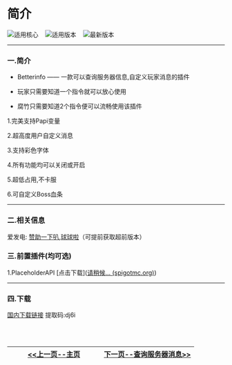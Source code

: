 # 简介

![适用核心](https://bu.dusays.com/2024/08/11/66b8957e04a74.png)&nbsp;&nbsp;&nbsp;&nbsp;![适用版本](https://bu.dusays.com/2024/08/11/66b89758639ca.png)&nbsp;&nbsp;&nbsp;&nbsp;![最新版本](https://bu.dusays.com/2024/08/11/66b8984389df5.png)

------

### 一.简介

- Betterinfo —— 一款可以查询服务器信息,自定义玩家消息的插件

- 玩家只需要知道一个指令就可以放心使用

- 腐竹只需要知道2个指令便可以流畅使用该插件

1.完美支持Papi变量

2.超高度用户自定义消息

3.支持彩色字体

4.所有功能均可以关闭或开启

5.超低占用,不卡服

6.可自定义Boss血条

------

### 二.相关信息

爱发电: [赞助一下叭,球球啦](https://afdian.com/a/ethanaxe)（可提前获取超前版本）

### 三.前置插件(均可选)

1.PlaceholderAPI [点击下载]([请稍候… (spigotmc.org)](https://www.spigotmc.org/resources/placeholderapi.6245/))

------

### 四.下载

[国内下载链接](https://ww0.lanzouq.com/iigy42763ead)  提取码:dj6i

<br />

<br />

| [<<上一页--主页](Betterinfo/Betterinfo.md)<div style="width:200px"> | [下一页--查询服务器消息>>](Betterinfo/Serverinfo.md)<div style="width:200px"> |
| ------------------------------------------------------------ | -----------------------------------------------------------: |



